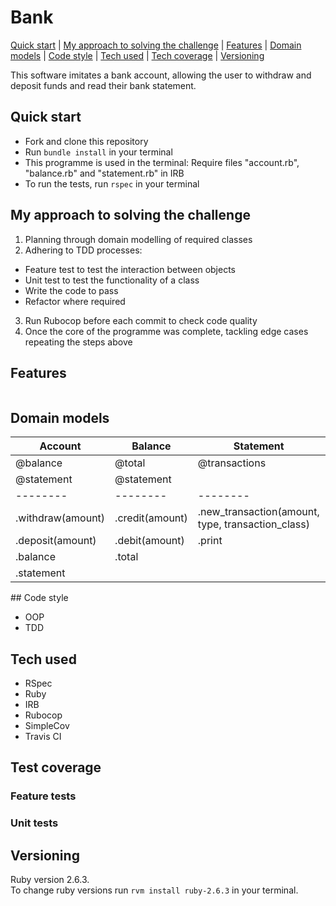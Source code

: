 # Bank

[Quick start](#quick-start) | [My approach to solving the challenge](#my-approach-to-solving-the-challenge) |
[Features](#features) | [Domain models](#domain-models) | [Code style](#code-style) |
[Tech used](#tech-used) | [Tech coverage](#tech-coverage) | [Versioning](#versioning)

This software imitates a bank account, allowing the user to withdraw and deposit
funds and read their bank statement.

## Quick start

- Fork and clone this repository
- Run ```bundle install``` in your terminal
- This programme is used in the terminal: Require files "account.rb",
"balance.rb" and "statement.rb" in IRB
- To run the tests, run ```rspec``` in your terminal

## My approach to solving the challenge

1. Planning through domain modelling of required classes
2. Adhering to TDD processes:
  - Feature test to test the interaction between objects
  - Unit test to test the functionality of a class
  - Write the code to pass
  - Refactor where required
3. Run Rubocop before each commit to check code quality
4. Once the core of the programme was complete, tackling edge cases repeating
the steps above

## Features

```

```

## Domain models

| Account | Balance | Statement | Transaction |
| ------- | ------- | --------- | ----------- |
| @balance | @total | @transactions | @transaction
| @statement | @statement | | |
| -------- | -------- | -------- | -------- |
| .withdraw(amount) | .credit(amount) | .new_transaction(amount, type, transaction_class) | |
| .deposit(amount) | .debit(amount) | .print | |
| .balance | .total | | |
| .statement | | | |   

## Code style
- OOP
- TDD

## Tech used
- RSpec
- Ruby
- IRB
- Rubocop
- SimpleCov
- Travis CI

## Test coverage

### Feature tests


### Unit tests

## Versioning
Ruby version 2.6.3.  
To change ruby versions run ```rvm install ruby-2.6.3``` in your terminal.
